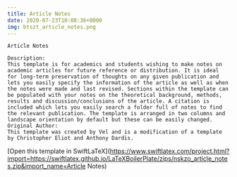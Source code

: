 ```yaml
---
title: Article Notes
date: 2020-07-23T10:08:36+0000
img: btszt_article_notes.png
---
```

```
Article Notes

Description:
This template is for academics and students wishing to make notes on academic articles for future reference or distribution. It is ideal for long-term preservation of thoughts on any given publication and lets you easily specify the information of the article as well as when the notes were made and last revised. Sections within the template can be populated with your notes on the theoretical background, methods, results and discussion/conclusions of the article. A citation is included which lets you easily search a folder full of notes to find the relevant publication. The template is arranged in two columns and landscape orientation by default but these can be easily changed.
Original Author:
This template was created by Vel and is a modification of a template by Christopher Eliot and Anthony Dardis.
```
[Open this template in SwiftLaTeX](https://www.swiftlatex.com/project.html?import=https://swiftlatex.github.io/LaTeXBoilerPlate/zips/nskzo_article_notes.zip&import_name=Article Notes)
